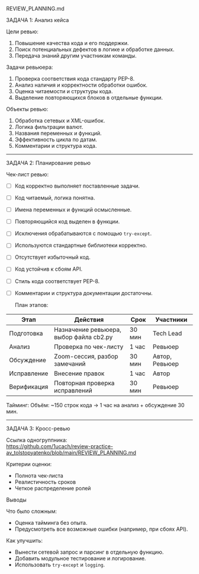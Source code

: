
 REVIEW_PLANNING.md

 ЗАДАЧА 1: Анализ кейса

  Цели ревью:
1. Повышение качества кода и его поддержки.
2. Поиск потенциальных дефектов в логике и обработке данных.
3. Передача знаний другим участникам команды.

 Задачи ревьюера:
1. Проверка соответствия кода стандарту PEP-8.
2. Анализ наличия и корректности обработки ошибок.
3. Оценка читаемости и структуры кода.
4. Выделение повторяющихся блоков в отдельные функции.

 Объекты ревью:
1. Обработка сетевых и XML-ошибок.
2. Логика фильтрации валют.
3. Названия переменных и функций.
4. Эффективность цикла по датам.
5. Комментарии и структура кода.

---

 ЗАДАЧА 2: Планирование ревью

  Чек-лист ревью:

- [ ] Код корректно выполняет поставленные задачи.
- [ ] Код читаемый, логика понятна.
- [ ] Имена переменных и функций осмысленные.
- [ ] Повторяющийся код выделен в функции.
- [ ] Исключения обрабатываются с помощью `try-except`.
- [ ] Используются стандартные библиотеки корректно.
- [ ] Отсутствует избыточный код.
- [ ] Код устойчив к сбоям API.
- [ ] Стиль кода соответствует PEP-8.
- [ ] Комментарии и структура документации достаточны.

  План этапов:

| Этап         | Действия                                          | Срок     | Участники        |
|--------------|---------------------------------------------------|----------|------------------|
| Подготовка   | Назначение ревьюера, выбор файла cb2.py           | 30 мин   | Tech Lead        |
| Анализ       | Проверка по чек-листу                             | 1 час    | Ревьюер          |
| Обсуждение   | Zoom-сессия, разбор замечаний                     | 30 мин   | Автор, Ревьюер   |
| Исправление  | Внесение правок                                   | 1 час    | Автор            |
| Верификация  | Повторная проверка исправлений                    | 30 мин   | Ревьюер          |

 

 Тайминг:
Объём: ~150 строк кода → 1 час на анализ + обсуждение 30 мин.

---

 ЗАДАЧА 3: Кросс-ревью

Ссылка одногруппника:  
https://github.com/1ucach/review-practice-av_tolstopyatenko/blob/main/REVIEW_PLANNING.md

Критерии оценки:
- Полнота чек-листа
- Реалистичность сроков
- Четкое распределение ролей



 Выводы

Что было сложным:
- Оценка тайминга без опыта.
- Предусмотреть все возможные ошибки (например, при сбоях API).

Как улучшить:
- Вынести сетевой запрос и парсинг в отдельную функцию.
- Добавить модульное тестирование и логирование.
- Использовать `try-except` и `logging`.

